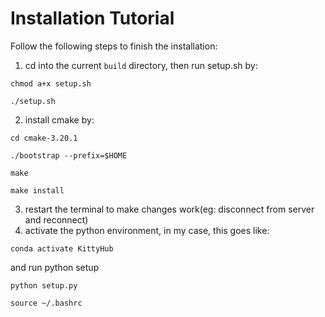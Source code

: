 # Installation Tutorial
Follow the following steps to finish the installation:
1. cd into the current `build` directory, then run setup.sh by:
```
chmod a+x setup.sh
```
```
./setup.sh
```
2. install cmake by:
```
cd cmake-3.20.1
```
```
./bootstrap --prefix=$HOME
```
```
make
```
```
make install
```
3. restart the terminal to make changes work(eg: disconnect from server and reconnect)
4. activate the python environment, in my case, this goes like:
```
conda activate KittyHub
```
and run python setup
```
python setup.py
```
```
source ~/.bashrc
```
